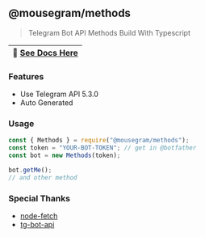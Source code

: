 ## @mousegram/methods
> Telegram Bot API Methods Build With Typescript 

| 📖 [See Docs Here](docs/modules.md) |
|-------------------------------------|

### Features
- Use Telegram API 5.3.0
- Auto Generated

### Usage
```js
const { Methods } = require("@mousegram/methods");
const token = "YOUR-BOT-TOKEN"; // get in @botfather
const bot = new Methods(token);

bot.getMe();
// and other method
```

### Special Thanks
- [node-fetch](https://github.com/node-fetch/node-fetch)
- [tg-bot-api](https://ark0f.github.io/tg-bot-api)